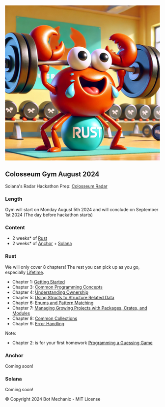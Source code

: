 ![Ferris Pushing Weights](ferris.png)

## Colosseum Gym August 2024

Solana's Radar Hackathon Prep: [Colosseum Radar](https://www.colosseum.org/)

### Length

Gym will start on Monday August 5th 2024 and will conclude on September 1st 2024 (The day before hackathon starts)

### Content

- 2 weeks\* of [Rust](https://doc.rust-lang.org/book/title-page.html)
- 2 weeks\* of [Anchor](https://www.anchor-lang.com/) + [Solana](https://solana.com/developers)

### Rust

We will only cover 8 chapters! The rest you can pick up as you go, especially [Lifetime](https://doc.rust-lang.org/book/ch10-00-generics.html).

- Chapter 1: [Getting Started](https://doc.rust-lang.org/book/ch01-00-getting-started.html)
- Chapter 3: [Common Programming Concepts](https://doc.rust-lang.org/book/ch03-00-common-programming-concepts.html)
- Chapter 4: [Understanding Ownership](https://doc.rust-lang.org/book/ch04-00-understanding-ownership.html)
- Chapter 5: [Using Structs to Structure Related Data](https://doc.rust-lang.org/book/ch05-00-structs.html)
- Chapter 6: [Enums and Pattern Matching](https://doc.rust-lang.org/book/ch06-00-enums.html)
- Chapter 7: [Managing Growing Projects with Packages, Crates, and Modules](https://doc.rust-lang.org/book/ch07-00-managing-growing-projects-with-packages-crates-and-modules.html)
- Chapter 8: [Common Collections](https://doc.rust-lang.org/book/ch08-00-common-collections.html)
- Chapter 9: [Error Handling](https://doc.rust-lang.org/book/ch09-00-error-handling.html)

Note:

- Chapter 2: is for your first homework [Programming a Guessing Game](https://doc.rust-lang.org/book/ch02-00-guessing-game-tutorial.html)

### Anchor

Coming soon!

### Solana

Coming soon!

© Copyright 2024 Bot Mechanic - MIT License
